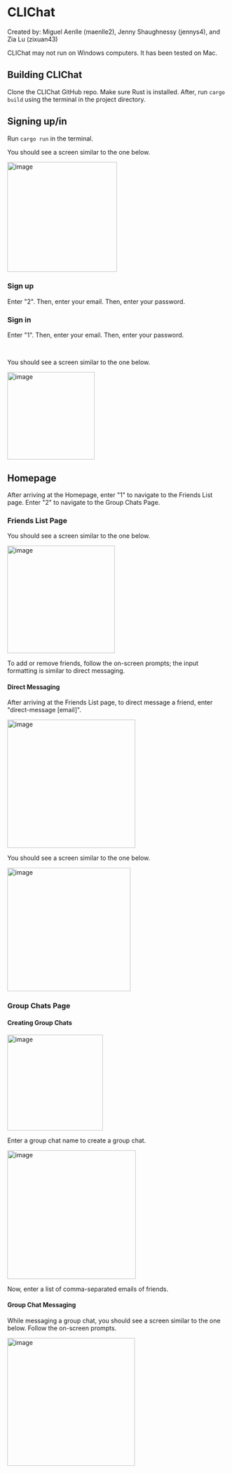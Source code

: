 # CLIChat
Created by: 
Miguel Aenlle (maenlle2),
Jenny Shaughnessy (jennys4), and
Zia Lu (zixuan43)

CLIChat may not run on Windows computers. It has been tested on Mac.

## Building CLIChat
Clone the CLIChat GitHub repo. Make sure Rust is installed. After, run `cargo build` using the terminal in the project directory. 

## Signing up/in
Run `cargo run` in the terminal. 

You should see a screen similar to the one below.

<img width="250" alt="image" src="https://github.com/user-attachments/assets/cbe04fb6-2a3b-41e3-9e45-62af2918a931">

### Sign up 
Enter "2". Then, enter your email. Then, enter your password.

### Sign in 
Enter "1". Then, enter your email. Then, enter your password.

<br>

You should see a screen similar to the one below.

<img width="199" alt="image" src="https://github.com/user-attachments/assets/a53d55f9-94ef-44c7-8222-203966660f58">

## Homepage
After arriving at the Homepage, enter "1" to navigate to the Friends List page. Enter "2" to navigate to the Group Chats Page. 
### Friends List Page
You should see a screen similar to the one below.

<img width="245" alt="image" src="https://github.com/user-attachments/assets/326a9937-4523-4b6a-a7dd-e0d05baa9412">

To add or remove friends, follow the on-screen prompts; the input formatting is similar to direct messaging. 
#### Direct Messaging
After arriving at the Friends List page, to direct message a friend, enter "direct-message [email]". 

<img width="292" alt="image" src="https://github.com/user-attachments/assets/c0e929c0-974f-4c13-af0b-428996b51f85">

You should see a screen similar to the one below.

 <img width="281" alt="image" src="https://github.com/user-attachments/assets/0d6c7687-ce02-464a-a42e-b51010309850">
 
### Group Chats Page
#### Creating Group Chats
<img width="218" alt="image" src="https://github.com/user-attachments/assets/480fad28-9fc1-46a2-9bfc-b47ccfac8338">

Enter a group chat name to create a group chat.

<img width="293" alt="image" src="https://github.com/user-attachments/assets/6ee53897-2393-4179-bb89-7facb91e57fd">

Now, enter a list of comma-separated emails of friends.

#### Group Chat Messaging
While messaging a group chat, you should see a screen similar to the one below. Follow the on-screen prompts.

<img width="291" alt="image" src="https://github.com/user-attachments/assets/c4b27ee4-fb7e-4b8a-ab57-e2e97a00fd3f">


